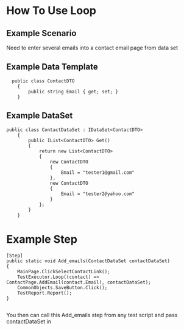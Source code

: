 
# How To Use Loop

## Example Scenario
Need to enter several emails into a contact email page from data set

## Example Data Template
````
  public class ContactDTO
    {
        public string Email { get; set; }
    }
````

## Example DataSet

````
public class ContactDataSet : IDataSet<ContactDTO>
    {
        public IList<ContactDTO> Get()
        {
            return new List<ContactDTO>
            {
                new ContactDTO
                {
                    Email = "tester1@gmail.com"
                },
                new ContactDTO
                {
                    Email = "tester2@yahoo.com"
                }
            };
        }
    }
````

# Example Step
````
[Step]
public static void Add_emails(ContactDataSet contactDataSet)
{
    MainPage.ClickSelectContactLink();
    TestExecutor.Loop((contact) => ContactPage.AddEmail(contact.Email), contactDataSet);            
    CommonObjects.SaveButton.Click();
    TestReport.Report();
}
        
````

You then can call this Add_emails step from any test script and pass contactDataSet in
